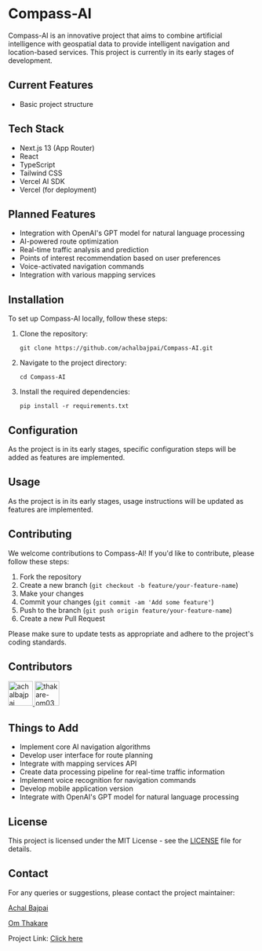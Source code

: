 # Compass-AI

Compass-AI is an innovative project that aims to combine artificial intelligence with geospatial data to provide intelligent navigation and location-based services. This project is currently in its early stages of development.

## Current Features

- Basic project structure

## Tech Stack

- Next.js 13 (App Router)
- React
- TypeScript
- Tailwind CSS
- Vercel AI SDK
- Vercel (for deployment)
  
## Planned Features

- Integration with OpenAI's GPT model for natural language processing
- AI-powered route optimization
- Real-time traffic analysis and prediction
- Points of interest recommendation based on user preferences
- Voice-activated navigation commands
- Integration with various mapping services

## Installation

To set up Compass-AI locally, follow these steps:

1. Clone the repository:
   ```
   git clone https://github.com/achalbajpai/Compass-AI.git
   ```

2. Navigate to the project directory:
   ```
   cd Compass-AI
   ```

3. Install the required dependencies:
   ```
   pip install -r requirements.txt
   ```

## Configuration

As the project is in its early stages, specific configuration steps will be added as features are implemented.

## Usage

As the project is in its early stages, usage instructions will be updated as features are implemented.

## Contributing

We welcome contributions to Compass-AI! If you'd like to contribute, please follow these steps:

1. Fork the repository
2. Create a new branch (`git checkout -b feature/your-feature-name`)
3. Make your changes
4. Commit your changes (`git commit -am 'Add some feature'`)
5. Push to the branch (`git push origin feature/your-feature-name`)
6. Create a new Pull Request

Please make sure to update tests as appropriate and adhere to the project's coding standards.

## Contributors

<a href="https://github.com/achalbajpai">
  <img src="https://github.com/achalbajpai.png" width="50" height="50" alt="achalbajpai">
</a>
<a href="https://github.com/thakare-om03">
  <img src="https://github.com/thakare-om03.png" width="50" height="50" alt="thakare-om03">
</a>

## Things to Add

- Implement core AI navigation algorithms
- Develop user interface for route planning
- Integrate with mapping services API
- Create data processing pipeline for real-time traffic information
- Implement voice recognition for navigation commands
- Develop mobile application version
- Integrate with OpenAI's GPT model for natural language processing

## License

This project is licensed under the MIT License - see the [LICENSE](LICENSE) file for details.

## Contact

For any queries or suggestions, please contact the project maintainer:

[Achal Bajpai](https://github.com/achalbajpai)

[Om Thakare](https://github.com/thakare-om03)

Project Link: [Click here](https://compassv1.vercel.app/)
